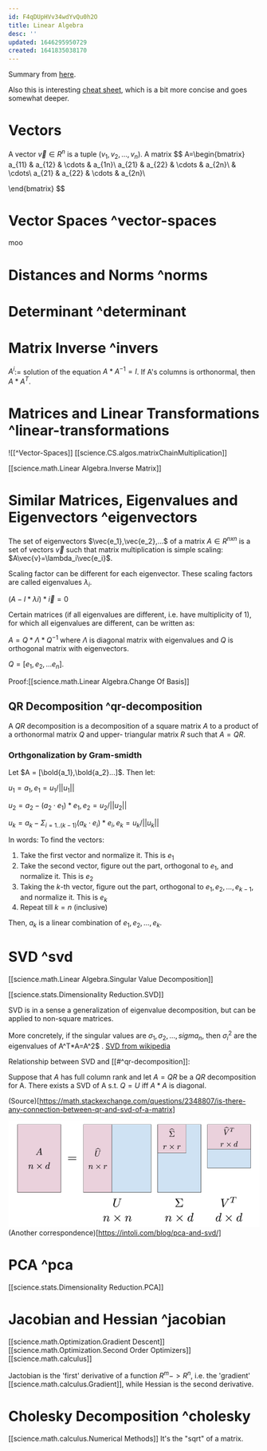 ```yaml
---
id: F4qDUpHVv34wdYvQu0h2O
title: Linear Algebra
desc: ''
updated: 1646295950729
created: 1641835038170
---
```


Summary from [here](https://minireference.com/static/tutorials/linear_algebra_in_4_pages.pdf).

Also this is interesting [cheat sheet](https://www.cs.cornell.edu/~tomf/notes/cs421-cheat-sheet.pdf), which is a bit more concise and goes somewhat deeper.


# Vectors
A vector $\vec{v}\in R^n$ is a tuple $(v_1,v_2,...,v_n)$.
A matrix 
$$
A=\begin{bmatrix}
a_{11} & a_{12} & \cdots & a_{1n}\\
a_{21} & a_{22} & \cdots & a_{2n}\\
 & \cdots\\
a_{21} & a_{22} & \cdots & a_{2n}\\

\end{bmatrix}
$$


# Vector Spaces ^vector-spaces
moo

# Distances and Norms ^norms

# Determinant ^determinant

# Matrix Inverse ^invers

$A^{i}$:= solution of the equation $A*A^{-1}=I$.
If A's columns is orthonormal, then $A*A^{T}$.


# Matrices and Linear Transformations ^linear-transformations
![[^Vector-Spaces]]
[[science.CS.algos.matrixChainMultiplication]]

[[science.math.Linear Algebra.Inverse Matrix]]
# Similar Matrices, Eigenvalues and Eigenvectors ^eigenvectors
 The set of eigenvectors $\vec{e_1},\vec{e_2},...$ of a matrix $A\in R^{n x n}$ is a set of vectors $\vec{v}$ such that matrix multiplication is simple scaling:
  $A\vec{v}=\lambda_i\vec{e_i}$.

  Scaling factor can be different for each eigenvector. These scaling factors are called eigenvalues $\lambda_i$.

$(A-I*\lambda{i})*\vec{i}=0$

Certain matrices (if all eigenvalues are different, i.e. have multiplicity of 1), for which all eigenvalues are different, can be written as:


$A = Q*\Lambda*Q^{-1}$
where $\Lambda$ is diagonal matrix with eigenvalues and $Q$ is orthogonal matrix with eigenvectors.

$Q=[e_1,e_2,...e_n]$. 

Proof:[[science.math.Linear Algebra.Change Of Basis]]


## QR Decomposition ^qr-decomposition

A $QR$ decomposition is a decomposition of a square matrix $A$ to a product of a orthonormal matrix $Q$ and
upper- triangular matrix $R$ such that $A=QR$.

### Orthgonalization by Gram-smidth
Let $A = [\bold{a_1},\bold{a_2}...]$.
Then let:

$u_1 = a_1, e_1=u_1/||u_1||$

$u_2 = a_2-(a_2\cdot e_1)*e_1, e_2=u_2/||u_2||$

$u_k = a_k-\Sigma_{i=1..(k-1)}(a_k\cdot e_i)*e_i, e_k=u_k/||u_k||$

In words:
To find the vectors:

1. Take the first vector and normalize it. This is $e_1$
2. Take the second vector, figure out the part, orthogonal to $e_1$, and normalize it. This is $e_2$
3. Taking the $k$-th vector, figure out the part, orthogonal to $e_1,e_2,...,e_{k-1}$, and normalize it. This is $e_k$
4. Repeat till $k=n$ (inclusive)

Then, $a_k$ is a linear combination of $e_1,e_2,...,e_{k}$.




# SVD ^svd



[[science.math.Linear Algebra.Singular Value Decomposition]]

[[science.stats.Dimensionality Reduction.SVD]]

SVD is in a sense a  generalization of eigenvalue decomposition, but can be applied to non-square matrices.

More concretely, if the singular values are $\sigma_1,\sigma_2,...,sigma_n$, then
$\sigma_i^2$ are the eigenvalues of A^T*A=A^2$ .
[SVD from wikipedia](https://en.wikipedia.org/wiki/Singular_value_decomposition)

Relationship between SVD and [[#^qr-decomposition]]:

 Suppose that $A$ has full column rank and let $A=QR$ be a $QR$ decomposition for A.
 There exists a SVD of A s.t. $Q=U$ iff $A*A$ is diagonal.

(Source)[https://math.stackexchange.com/questions/2348807/is-there-any-connection-between-qr-and-svd-of-a-matrix]

![Visual summary](/assets/images/2022-02-04-13-59-52.png)
(Another correspondence)[https://intoli.com/blog/pca-and-svd/]

# PCA ^pca
[[science.stats.Dimensionality Reduction.PCA]]




# Jacobian and Hessian ^jacobian
[[science.math.Optimization.Gradient Descent]]
[[science.math.Optimization.Second Order Optimizers]]
[[science.math.calculus]]

Jactobian is the 'first' derivative of a function $R^m->R^n$, i.e. the 'gradient' [[science.math.calculus.Gradient]], while Hessian is the second derivative.


# Cholesky Decomposition ^cholesky
[[science.math.calculus.Numerical Methods]]
It's the "sqrt" of a matrix.



